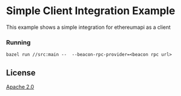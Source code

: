 # Simple Client Integration Example

This example shows a simple integration for ethereumapi as a client

### Running
```
bazel run //src:main --  --beacon-rpc-provider=<beacon rpc url>
```

## License
[Apache 2.0](https://github.com/prysmaticlabs/ethereumapis/blob/master/LICENSE)
